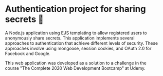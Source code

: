 # Authentication project for sharing secrets 🤫

A Node.js application using EJS templating to allow registered users to anonymously share secrets. This application implements several approaches to authentication that achieve different levels of security. These approaches involve using mongoose, session cookies, and OAuth 2.0 for Facebook and Google. 

This web application was developed as a solution to a challenge in the course "The Complete 2020 Web Development Bootcamp" at Udemy.
